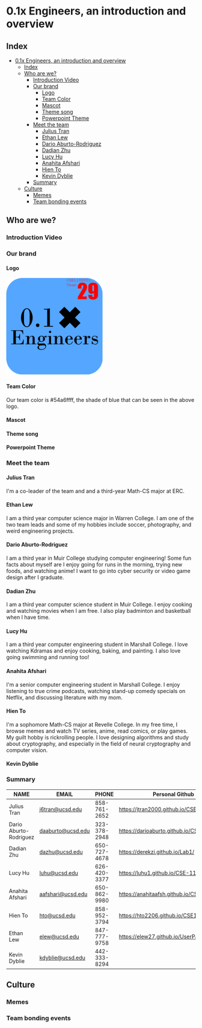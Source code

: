 # 0.1x Engineers, an introduction and overview 
## Index
- [0.1x Engineers, an introduction and overview](#01x-engineers-an-introduction-and-overview)
	- [Index](#index)
	- [Who are we?](#who-are-we)
		- [Introduction Video](#introduction-video)
		- [Our brand](#our-brand)
			- [Logo](#logo)
			- [Team Color](#team-color)
			- [Mascot](#mascot)
			- [Theme song](#theme-song)
			- [Powerpoint Theme](#powerpoint-theme)
		- [Meet the team](#meet-the-team)
			- [Julius Tran](#julius-tran)
			- [Ethan Lew](#ethan-lew)
			- [Dario Aburto-Rodriguez](#dario-aburto-rodriguez)
			- [Dadian Zhu](#dadian-zhu)
			- [Lucy Hu](#lucy-hu)
			- [Anahita Afshari](#anahita-afshari)
			- [Hien To](#hien-to)
			- [Kevin Dyblie](#kevin-dyblie)
		- [Summary](#summary)
	- [Culture](#culture)
		- [Memes](#memes)
		- [Team bonding events](#team-bonding-events)


## Who are we?
### Introduction Video

### Our brand

#### Logo
<img src="logo.png" width="256"/>

#### Team Color
Our team color is \#54a6ffff, the shade of blue that can be seen in the above logo.

#### Mascot
#### Theme song
#### Powerpoint Theme

### Meet the team

#### Julius Tran
I'm a co-leader of the team and and a third-year Math-CS major at ERC.

#### Ethan Lew
I am a third year computer science major in Warren College. I am one of the two team leads and some of my hobbies include soccer, photography, and weird engineering projects.

#### Dario Aburto-Rodriguez
I am a third year in Muir College studying computer engineering! Some fun facts about myself are I enjoy going for runs in the morning, trying new foods, and watching anime! I want to go into cyber security or video game design after I graduate. 

#### Dadian Zhu
I am a third year computer science student in Muir College. I enjoy cooking and watching movies when I am free. I also play badminton and basketball when I have time. 

#### Lucy Hu
I am a third year computer engineering student in Marshall College. I love watching Kdramas and enjoy cooking, baking, and painting. I also love going swimming and running too! 

#### Anahita Afshari
I'm a senior computer engineering student in Marshall College. I enjoy listening to true crime podcasts, watching stand-up comedy specials on Netflix, and discussing literature with my mom.

#### Hien To
I'm a sophomore Math-CS major at Revelle College. In my free time, I browse memes and watch TV series, anime, read comics, or play games. My guilt hobby is rickrolling people. I love designing algorithms and study about cryptography, and especially in the field of neural cryptography and computer vision.  

#### Kevin Dyblie

### Summary
| NAME                   | EMAIL             | PHONE        | Personal Github                            |
|------------------------|-------------------|--------------|--------------------------------------------|
| Julius Tran            | j6tran@ucsd.edu   | 858-761-2652 | https://jtran2000.github.io/CSE110Lab1     |     
| Dario Aburto-Rodriguez | daaburto@ucsd.edu | 323-378-2948 | https://darioaburto.github.io/CSE110_Lab1/ |
| Dadian Zhu             | dazhu@ucsd.edu    | 650-727-4678 | https://derekzi.github.io/Lab1/            |
| Lucy Hu                | luhu@ucsd.edu     | 626-420-3377 | https://luhu1.github.io/CSE-110-Lucy-Hu/   |
| Anahita Afshari        | aafshari@ucsd.edu | 650-862-9980 | https://anahitaafsh.github.io/CSE110Lab1/  |
| Hien To                | hto@ucsd.edu      | 858-952-3794 | https://hto2206.github.io/CSE110Lab1/      |
| Ethan Lew              | elew@ucsd.edu     | 847-777-9758 | https://elew27.github.io/UserPage/         |
| Kevin Dyblie           | kdyblie@ucsd.edu  | 442-333-8294 |                                            |


## Culture
### Memes
### Team bonding events

